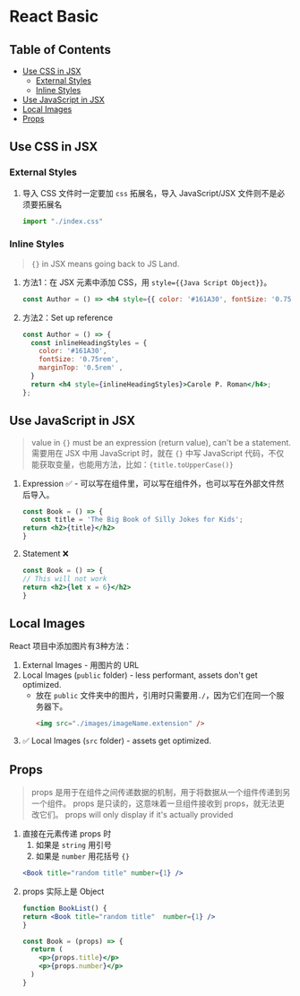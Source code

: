 <h1>React Basic</h1>

<h2>Table of Contents</h2>

- [Use CSS in JSX](#use-css-in-jsx)
  - [External Styles](#external-styles)
  - [Inline Styles](#inline-styles)
- [Use JavaScript in JSX](#use-javascript-in-jsx)
- [Local Images](#local-images)
- [Props](#props)

## Use CSS in JSX

### External Styles
1. 导入 CSS 文件时一定要加 `css` 拓展名，导入 JavaScript/JSX 文件则不是必须要拓展名
   ```javascript
   import "./index.css"
   ```

### Inline Styles
> `{}` in JSX means going back to JS Land.
1. 方法1：在 JSX 元素中添加 CSS，用 `style={{Java Script Object}}`。
    ```jsx
    const Author = () => <h4 style={{ color: '#161A30', fontSize: '0.75rem', marginTop: '0.5rem' }}>Carole P. Roman</h4>;
2. 方法2：Set up reference
    ```jsx
    const Author = () => {
      const inlineHeadingStyles = {
        color: '#161A30',
        fontSize: '0.75rem',
        marginTop: '0.5rem' ,
      }
      return <h4 style={inlineHeadingStyles}>Carole P. Roman</h4>;
    };
    ```

## Use JavaScript in JSX
> value in `{}` must be an expression (return value), can't be a statement.
> 需要用在 JSX 中用 JavaScript 时，就在 `{}` 中写 JavaScript 代码，不仅能获取变量，也能用方法，比如：`{title.toUpperCase()}`

1. Expression ✅ - 可以写在组件里，可以写在组件外，也可以写在外部文件然后导入。
    ```jsx
    const Book = () => {
      const title = 'The Big Book of Silly Jokes for Kids';
    return <h2>{title}</h2>
    }
    ```
2. Statement ❌
    ```jsx
    const Book = () => {
    // This will not work
    return <h2>{let x = 6}</h2>
    }
    ```

## Local Images
React 项目中添加图片有3种方法：
1. External Images - 用图片的 URL
2. Local Images (`public` folder) - less performant, assets don't get optimized.
   - 放在 `public` 文件夹中的图片，引用时只需要用`./`，因为它们在同一个服务器下。
      ```html
      <img src="./images/imageName.extension" />
      ```
3. ✅ Local Images (`src` folder) - assets get optimized.

## Props
> props 是用于在组件之间传递数据的机制，用于将数据从一个组件传递到另一个组件。
> props 是只读的，这意味着一旦组件接收到 props，就无法更改它们。
> props will only display if it's actually provided

1. 直接在元素传递 props 时
   1. 如果是 `string` 用引号
   2. 如果是 `number` 用花括号 `{}`
    ```jsx
    <Book title="random title" number={1} />
    ```
2. props 实际上是 Object
    ```jsx
    function BookList() {
    return <Book title="random title"  number={1} />
    }

    const Book = (props) => {
      return (
        <p>{props.title}</p>
        <p>{props.number}</p>
      )
    }
    ```